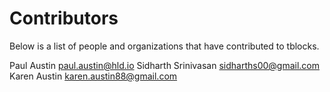 # Contributors

Below is a list of people and organizations that have contributed
to tblocks.

Paul Austin <paul.austin@hld.io>
Sidharth Srinivasan <sidharths00@gmail.com>
Karen Austin <karen.austin88@gmail.com>
